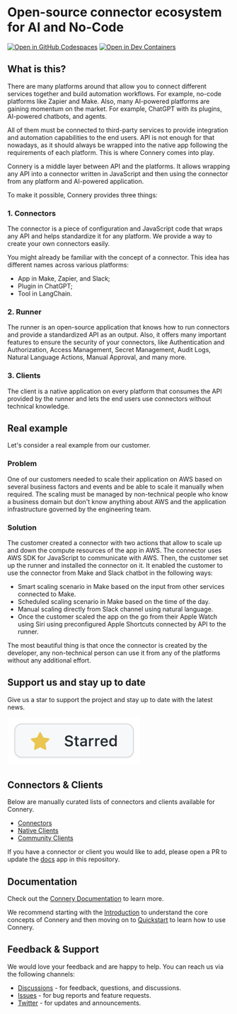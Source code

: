 # Open-source connector ecosystem for AI and No-Code

[![Open in GitHub Codespaces](https://img.shields.io/badge/Open%20in%20GitHub%20Codespaces-black?logo=github)](https://github.com/codespaces/new/connery-io/connery?quickstart=1)
[![Open in Dev Containers](https://img.shields.io/badge/Open%20in%20Dev%20Container-blue?logo=visualstudiocode)](https://vscode.dev/redirect?url=vscode://ms-vscode-remote.remote-containers/cloneInVolume?url=https://github.com/connery-io/connery)

## What is this?

There are many platforms around that allow you to connect different services together and build automation workflows.
For example, no-code platforms like Zapier and Make.
Also, many AI-powered platforms are gaining momentum on the market. For example, ChatGPT with its plugins, AI-powered chatbots, and agents.

All of them must be connected to third-party services to provide integration and automation capabilities to the end users.
API is not enough for that nowadays, as it should always be wrapped into the native app following
the requirements of each platform.
This is where Connery comes into play.

Connery is a middle layer between API and the platforms.
It allows wrapping any API into a connector written in JavaScript and then using the connector
from any platform and AI-powered application.

To make it possible, Connery provides three things:

### 1. Connectors

The connector is a piece of configuration and JavaScript code that wraps any API
and helps standardize it for any platform.
We provide a way to create your own connectors easily.

You might already be familiar with the concept of a connector.
This idea has different names across various platforms:

- App in Make, Zapier, and Slack;
- Plugin in ChatGPT;
- Tool in LangChain.

### 2. Runner

The runner is an open-source application that knows how to run connectors and provide a standardized API as an output.
Also, it offers many important features to ensure the security of your connectors,
like Authentication and Authorization, Access Management, Secret Management, Audit Logs,
Natural Language Actions, Manual Approval, and many more.

### 3. Clients

The client is a native application on every platform that consumes the API provided
by the runner and lets the end users use connectors without technical knowledge.

## Real example

Let's consider a real example from our customer.

### Problem

One of our customers needed to scale their application on AWS based on several business factors and events and be able to scale it manually when required. The scaling must be managed by non-technical people who know a business domain but don't know anything about AWS and the application infrastructure governed by the engineering team.

### Solution

The customer created a connector with two actions that allow to scale up and down the compute resources of the app in AWS.
The connector uses AWS SDK for JavaScript to communicate with AWS. Then, the customer set up the runner and installed the connector on it. It enabled the customer to use the connector from Make and Slack chatbot in the following ways:

- Smart scaling scenario in Make based on the input from other services connected to Make.
- Scheduled scaling scenario in Make based on the time of the day.
- Manual scaling directly from Slack channel using natural language.
- Once the customer scaled the app on the go from their Apple Watch using Siri using preconfigured Apple Shortcuts connected by API to the runner.

The most beautiful thing is that once the connector is created by the developer, any non-technical person can use it from any of the platforms without any additional effort.

## Support us and stay up to date

Give us a star to support the project and stay up to date with the latest news.

<img src="/apps/docs/static/img/repo/give-us-a-star.png" width="300">

## Connectors & Clients

Below are manually curated lists of connectors and clients available for Connery.

- [Connectors](https://docs.connery.io/docs/connectors)
- [Native Clients](https://docs.connery.io/docs/native-clients/)
- [Community Clients](https://docs.connery.io/docs/community-clients)

If you have a connector or client you would like to add, please open a PR
to update the [docs](https://github.com/connery-io/connery/tree/main/apps/docs/docs) app in this repository.

## Documentation

Check out the [Connery Documentation](https://docs.connery.io) to learn more.

We recommend starting with the [Introduction](https://docs.connery.io/docs/introduction)
to understand the core concepts of Connery and then moving on to [Quickstart](https://docs.connery.io/docs/quick-start/)
to learn how to use Connery.

## Feedback & Support

We would love your feedback and are happy to help. You can reach us via the following channels:

- [Discussions](https://github.com/connery-io/connery/discussions) - for feedback, questions, and discussions.
- [Issues](https://github.com/connery-io/connery/issues) - for bug reports and feature requests.
- [Twitter](https://twitter.com/connery_io) - for updates and announcements.
